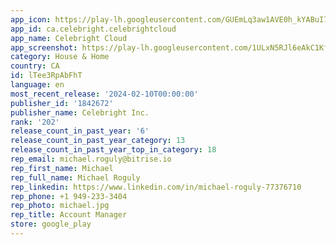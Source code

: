 ```yaml
---
app_icon: https://play-lh.googleusercontent.com/GUEmLq3aw1AVE0h_kYABuI7of7aIhT1TTQGVcSO97Jk51bC0uVKSTV7Ec7F7ifoJM5L7
app_id: ca.celebright.celebrightcloud
app_name: Celebright Cloud
app_screenshot: https://play-lh.googleusercontent.com/1ULxN5RJl6eAkC1KfvJ92WwJqftyml6sW2-Ki5td8Z1WsWntzTxiX1HsVK64L4IZpg
category: House & Home
country: CA
id: lTee3RpAbFhT
language: en
most_recent_release: '2024-02-10T00:00:00'
publisher_id: '1842672'
publisher_name: Celebright Inc.
rank: '202'
release_count_in_past_year: '6'
release_count_in_past_year_category: 13
release_count_in_past_year_top_in_category: 18
rep_email: michael.roguly@bitrise.io
rep_first_name: Michael
rep_full_name: Michael Roguly
rep_linkedin: https://www.linkedin.com/in/michael-roguly-77376710
rep_phone: +1 949-233-3404
rep_photo: michael.jpg
rep_title: Account Manager
store: google_play
---
```

